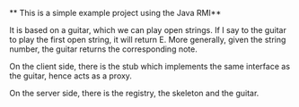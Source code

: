 ** This is a simple example project using the Java RMI**

It is based on a guitar, which we can play open strings.
If I say to the guitar to play the first open string, it will return E.
More generally, given the string number, the guitar returns the corresponding note.

On the client side, there is the stub which implements the same interface as the guitar, hence acts as a proxy.

On the server side, there is the registry,  the skeleton and the guitar.
